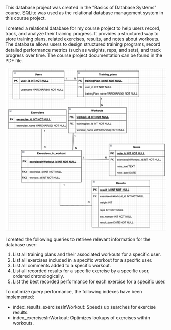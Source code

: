 This database project was created in the "Basics of Database Systems" course. SQLite was used as the relational database management system in this course project.

I created a relational database for my course project to help users record, track, and analyze their training progress. It provides a structured way to store training plans, related exercises, results, and notes about workouts. The database allows users to design structured training programs, record detailed performance metrics (such as weights, reps, and sets), and track progress over time. The course project documentation can be found in the PDF file.


![alt text](image.png)



I created the following queries to retrieve relevant information for the database user:
1) List all training plans and their associated workouts for a specific user.
2) List all exercises included in a specific workout for a specific user.
3) List all comments added to a specific workout.
4) List all recorded results for a specific exercise by a specific user, ordered chronologically.
5) List the best recorded performance for each exercise for a specific user.

To optimize query performance, the following indexes have been implemented:
- index_results_exercisesInWorkout: Speeds up searches for exercise results.
- index_exercisesInWorkout: Optimizes lookups of exercises within workouts.
      
